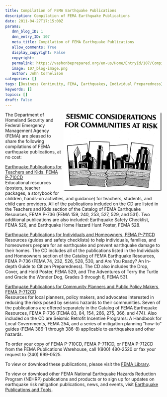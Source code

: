 ```yaml
---
title: Compilation of FEMA Earthquake Publications
description: Compilation of FEMA Earthquake Publications
date: 2011-04-27T17:15:00Z
params:
   dnn_blog_ID: 1
   dnn_entry_ID: 107
   meta_title: Compilation of FEMA Earthquake Publications
   allow_comments: True
   display_copyright: False
   copyright: 
   permalink: https://vashonbeprepared.org/en-us/Home/EntryId/107/Compilation-of-FEMA-Earthquake-Publications
   image: 107_blog-image.png
   author: John Cornelison
categories: []
tags: [Business Continuity, FEMA, Earthquakes, Individual Preparedness]
keywords: []
topics: []
draft: False
---
```


<p><a href="/images/dnnBlog/1/107/Windows-Live-Writer-3e1dcb9900d3_8E85-image_2.png"><img title="image" border="0" alt="image" align="right" width="317" height="254" style="background-image: none; border-bottom: 0px; border-left: 0px; margin: 0px 0px 5px 5px; padding-left: 0px; padding-right: 0px; display: inline; float: right; border-top: 0px; border-right: 0px; padding-top: 0px" src="/images/dnnBlog/1/107/Windows-Live-Writer-3e1dcb9900d3_8E85-image_thumb.png" /></a>The Department of Homeland Security and Federal Emergency Management Agency (FEMA) are pleased to share the following compilations of FEMA earthquake publications, at no cost:</p>
<p><a href="http://links.govdelivery.com:80/track?type=click&amp;enid=bWFpbGluZ2lkPTEzMzIwMTUmbWVzc2FnZWlkPVBSRC1CVUwtMTMzMjAxNSZkYXRhYmFzZWlkPTEwMDEmc2VyaWFsPTEyNzY2MTUyMzgmZW1haWxpZD1mZW1hLW1pdGlnYXRpb25AdmFzaG9uZGVzaWduLmNvbSZ1c2VyaWQ9ZmVtYS1taXRpZ2F0aW9uQHZhc2hvbmRlc2lnbi5jb20mZmw9JmV4dHJhPU11bHRpdmFyaWF0ZUlkPSYmJg==&amp;&amp;&amp;100&amp;&amp;&amp;http://www.fema.gov/library/viewRecord.do?id=3739">Earthquake Publications for Teachers and Kids, FEMA P-710CD</a> <br />
Educational resources (posters, teacher packages, a storybook for children, hands-on activities, and guidance) for teachers, students, and child care providers. All of the publications included on the CD are listed in the Teachers and Kids section of the Catalog of FEMA Earthquake Resources, FEMA P-736 (FEMA 159, 240, 253, 527, 529, and 531). Two additional publications are also included: Earthquake Safety Checklist, FEMA 526, and Earthquake Home Hazard Hunt Poster, FEMA 528.</p>
<p><a href="http://links.govdelivery.com:80/track?type=click&amp;enid=bWFpbGluZ2lkPTEzMzIwMTUmbWVzc2FnZWlkPVBSRC1CVUwtMTMzMjAxNSZkYXRhYmFzZWlkPTEwMDEmc2VyaWFsPTEyNzY2MTUyMzgmZW1haWxpZD1mZW1hLW1pdGlnYXRpb25AdmFzaG9uZGVzaWduLmNvbSZ1c2VyaWQ9ZmVtYS1taXRpZ2F0aW9uQHZhc2hvbmRlc2lnbi5jb20mZmw9JmV4dHJhPU11bHRpdmFyaWF0ZUlkPSYmJg==&amp;&amp;&amp;101&amp;&amp;&amp;http://www.fema.gov/library/viewRecord.do?id=3551">Earthquake Publications for Individuals and Homeowners, FEMA P-711CD</a> <br />
Resources (guides and safety checklists) to help individuals, families, and homeowners prepare for an earthquake and prevent earthquake damage to their homes. The CD includes all of the publications listed in the Individuals and Homeowners section of the Catalog of FEMA Earthquake Resources, FEMA P-736 (FEMA 74, 232, 526, 528, 530, and Are You Ready? An In-depth Guide to Citizen Preparedness). The CD also includes the Drop, Cover, and Hold Poster, FEMA 529, and The Adventures of Terry the Turtle and Gracie the Wonder Dog, Grades 3 through 6, FEMA 531.</p>
<p><a href="http://links.govdelivery.com:80/track?type=click&amp;enid=bWFpbGluZ2lkPTEzMzIwMTUmbWVzc2FnZWlkPVBSRC1CVUwtMTMzMjAxNSZkYXRhYmFzZWlkPTEwMDEmc2VyaWFsPTEyNzY2MTUyMzgmZW1haWxpZD1mZW1hLW1pdGlnYXRpb25AdmFzaG9uZGVzaWduLmNvbSZ1c2VyaWQ9ZmVtYS1taXRpZ2F0aW9uQHZhc2hvbmRlc2lnbi5jb20mZmw9JmV4dHJhPU11bHRpdmFyaWF0ZUlkPSYmJg==&amp;&amp;&amp;102&amp;&amp;&amp;http://www.fema.gov/library/viewRecord.do?id=3553">Earthquake Publications for Community Planners and Public Policy Makers, FEMA P-712CD</a> <br />
Resources for local planners, policy makers, and advocates interested in reducing the risks posed by seismic hazards to their communities. Seven of the publications are offered separately in the Catalog of FEMA Earthquake Resources, FEMA P-736 (FEMA 83, 84, 154, 266, 275, 366, and 474). Also included on the CD are Seismic Retrofit Incentive Programs: A Handbook for Local Governments, FEMA 254, and a series of mitigation planning "how-to" guides (FEMA 386-1 through 386-8) applicable to earthquakes and other hazards.</p>
<p>To order your copy of FEMA P-710CD, FEMA P-711CD, or FEMA P-712CD from the FEMA Publications Warehouse, call 1(800) 480-2520 or fax your request to (240) 699-0525.</p>
<p>To view or download these publications, please visit the <a href="http://links.govdelivery.com:80/track?type=click&amp;enid=bWFpbGluZ2lkPTEzMzIwMTUmbWVzc2FnZWlkPVBSRC1CVUwtMTMzMjAxNSZkYXRhYmFzZWlkPTEwMDEmc2VyaWFsPTEyNzY2MTUyMzgmZW1haWxpZD1mZW1hLW1pdGlnYXRpb25AdmFzaG9uZGVzaWduLmNvbSZ1c2VyaWQ9ZmVtYS1taXRpZ2F0aW9uQHZhc2hvbmRlc2lnbi5jb20mZmw9JmV4dHJhPU11bHRpdmFyaWF0ZUlkPSYmJg==&amp;&amp;&amp;103&amp;&amp;&amp;http://www.fema.gov/library/index.jsp">FEMA Library</a>.</p>
<p>To view or download other FEMA National Earthquake Hazards Reduction Program (NEHRP) publications and products or to sign up for updates on earthquake risk mitigation publications, news, and events, visit <a href="http://links.govdelivery.com:80/track?type=click&amp;enid=bWFpbGluZ2lkPTEzMzIwMTUmbWVzc2FnZWlkPVBSRC1CVUwtMTMzMjAxNSZkYXRhYmFzZWlkPTEwMDEmc2VyaWFsPTEyNzY2MTUyMzgmZW1haWxpZD1mZW1hLW1pdGlnYXRpb25AdmFzaG9uZGVzaWduLmNvbSZ1c2VyaWQ9ZmVtYS1taXRpZ2F0aW9uQHZhc2hvbmRlc2lnbi5jb20mZmw9JmV4dHJhPU11bHRpdmFyaWF0ZUlkPSYmJg==&amp;&amp;&amp;104&amp;&amp;&amp;http://www.fema.gov/plan/prevent/earthquake/publications.shtm">Earthquake Publications and Tools</a>.</p>

